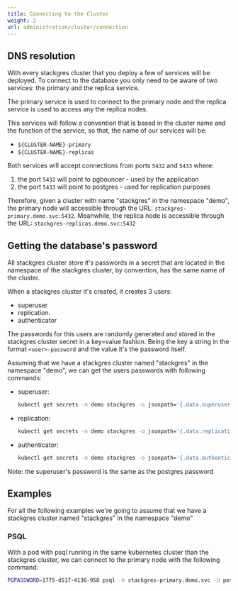 ```yaml
---
title: Connecting to the Cluster
weight: 2
url: administration/cluster/connection
---
```


## DNS resolution

With every stackgres cluster that you deploy a few of services will be deployed.  To connect to the database you only need to be aware of two services: the primary and the replica service. 

The primary service is used to connect to the primary node and the replica service is used to access any the replica nodes. 

This services will follow a convention that is based in the cluster name and the function of the service, so that, the name of our services will be:
 
 - `${CLUSTER-NAME}-primary`
 - `${CLUSTER-NAME}-replicas`

Both services will accept connections from ports `5432` and `5433` where:

1. the port `5432` will point to pgbouncer - used by the application
1. the port `5433` will point to postgres - used for replication purposes

Therefore, given a cluster with name "stackgres" in the namespace "demo", the primary node will accessible through 
 the URL: `stackgres-primary.demo.svc:5432`.  Meanwhile, the replica node is accessible through the URL: `stackgres-replicas.demo.svc:5432`


## Getting the database's password

All stackgres cluster store it's passwords in a secret that are located in the namespace of the stackgres cluster, 
 by convention, has the same name of the cluster. 

When a stackgres cluster it's created, it creates 3 users: 
  
  - superuser
  - replication.
  - authenticator

The passwords for this users are randomly generated and stored in the stackgres cluster secret in a key=value fashion.  Being the key a string in the format `<user>-password` and the value it's the password itself. 

Assuming that we have a stackgres cluster named "stackgres" in the namespace "demo", we can get the users passwords with following commands:

 - superuser: 
   ``` sh
   kubectl get secrets -n demo stackgres -o jsonpath='{.data.superuser-password}' | base64 -d
   ```
 - replication: 
   ``` sh
   kubectl get secrets -n demo stackgres -o jsonpath='{.data.replication-password}' | base64 -d
   ```
 - authenticator: 
   ``` sh
   kubectl get secrets -n demo stackgres -o jsonpath='{.data.authenticator-password}' | base64 -d
   ```

Note: the superuser's password is the same as the postgres password

## Examples

For all the following examples we're going to assume that we have a stackgres   cluster named "stackgres" in the namespace "demo"

### PSQL

With a pod with psql running in the same kubernetes cluster than the stackgres cluster, we can connect to the primary node with the following command: 

``` sh
PGPASSWORD=1775-d517-4136-958 psql -h stackgres-primary.demo.svc -U postgres
```
